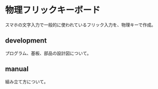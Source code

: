 # 物理フリックキーボード

スマホの文字入力で一般的に使われているフリック入力を、物理キーで作成。

## development
プログラム、基板、部品の設計図について。

## manual
組み立て方について。

